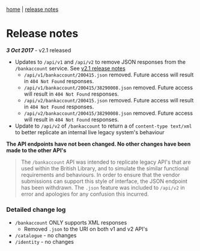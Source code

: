 [home](/home) | [release notes](/docs/releasenotes)

#  Release notes

***3 Oct 2017*** - v2.1 released

- Updates to `/api/v1` and `/api/v2` to remove JSON responses from the `/bankaccount` service. See [v2.1 release notes](/docs/releasenotes/v2.1)
  - `/api/v1/bankaccount/200415.json` removed. Future access will result in `404 Not Found` responses.
  - `/api/v1/bankaccount/200415/38290008.json` removed. Future access will result in `404 Not Found` responses.
  - `/api/v2/bankaccount/200415.json` removed. Future access will result in `404 Not Found` responses.
  - `/api/v2/bankaccount/200415/38290008.json` removed. Future access will result in `404 Not Found` responses.
- Update to `/api/v2` of `/bankaccount` to return a of `content-type text/xml` to better replicate an internal live legacy system's behaviour 

**The API endpoints have not been changed.  No other changes have been made to the other API's**

> The `/bankaccount` API was intended to replicate legacy API's that are used within the British Library, and to simulate the similar functional requirements and behaviours. In order to ensure that the vendor submissions can support this style of interface, the JSON endpoint has been withdrawn.
> The `.json` feature was included to `/api/v2` in error and apologies for any confusion this incurred.

### Detailed change log
- `/bankaccount` ONLY supports XML responses
  - Removed `.json` to the URI on both v1 and v2 API's
- `/catalogue` - no changes
- `/identity` - no changes
